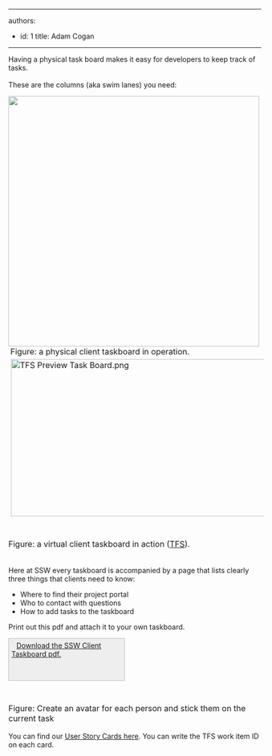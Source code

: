 

---
authors:
  - id: 1
    title: Adam Cogan
---




<span class='intro'> Having a physical task board makes it easy for developers to keep track of tasks. <br>
<br>
These are the columns (aka swim lanes) you need&#58; 
 </span>


  <img width="500" class="ms-rteCustom-ImageArea" src="/Management/RulesToBetterScrumUsingTFS/PublishingImages/Taskboard.jpg" alt="" />&#160;<font class="ms-rteCustom-FigureNormal" size="+0">Figure&#58; a physical&#160;client taskboard in operation.</font><font class="ms-rteCustom-FigureNormal" size="+0"><img src="/Management/RulesToBetterScrumUsingTFS/PublishingImages/TFS%20Preview%20Task%20Board.png" alt="TFS Preview Task Board.png" style="margin-top&#58;5px;margin-right&#58;5px;margin-bottom&#58;5px;margin-left&#58;5px;height&#58;314px;width&#58;800px;" /><br><br><br>Figure&#58; a virtual&#160;client taskboard in action (<a href="http&#58;//tfspreview.com/">TFS​</a>).<br><br></font>
<p>Here at SSW every taskboard is accompanied by a page that lists clearly three things that clients need to know&#58;</p>
<ul>
    <li>Where to find their project portal </li>
    <li>Who to contact with questions </li>
    <li>How to add tasks to the taskboard </li>
</ul>
<p>Print out this pdf and attach it to your own taskboard. </p>
<div style="border-bottom-color&#58;rgb(187, 187, 187);border-bottom-width&#58;1px;border-bottom-style&#58;solid;border-left-color&#58;rgb(187, 187, 187);border-left-width&#58;1px;border-left-style&#58;solid;padding-bottom&#58;5px;padding-left&#58;5px;width&#58;220px;padding-right&#58;5px;background-image&#58;initial;background-attachment&#58;initial;background-color&#58;rgb(238, 238, 238);height&#58;73px;border-top-color&#58;rgb(187, 187, 187);border-top-width&#58;1px;border-top-style&#58;solid;border-right-color&#58;rgb(187, 187, 187);border-right-width&#58;1px;border-right-style&#58;solid;padding-top&#58;5px;"><a shape="rect" href="/Management/RulesToBetterScrumUsingTFS/Documents/SSW-Taskboard.pdf" style="border-bottom-width&#58;medium;border-bottom-style&#58;none;border-bottom-color&#58;initial;float&#58;left;"><img src="/Management/RulesToBetterScrumUsingTFS/PublishingImages/preview-taskboard.jpg" alt="" style="border-bottom-color&#58;rgb(204, 204, 204);border-bottom-width&#58;1px;border-bottom-style&#58;solid;border-left-color&#58;rgb(204, 204, 204);border-left-width&#58;1px;border-left-style&#58;solid;border-top-color&#58;rgb(204, 204, 204);border-top-width&#58;1px;border-top-style&#58;solid;margin-right&#58;8px;border-right-color&#58;rgb(204, 204, 204);border-right-width&#58;1px;border-right-style&#58;solid;" /></a> <a shape="rect" href="/Management/RulesToBetterScrumUsingTFS/Documents/SSW-Taskboard.pdf">Download the SSW Client Taskboard pdf.</a></div>
<p>&#160;</p>
<p><img src="/Management/RulesToBetterScrumUsingTFS/PublishingImages/Avatar.jpg" alt="" /><br>
<font class="ms-rteCustom-FigureNormal" size="+0">Figure&#58; Create an avatar for each person and stick them on the current task<br>
</font><br>
You can find our <a shape="rect" href="http&#58;//www.ssw.com.au/ssw/Standards/Rules/RulesToBetterProjectManagementWithTFS.aspx#PrintedStoryCard">User Story Cards here</a>. You can write the TFS work item ID on each card. </p>




